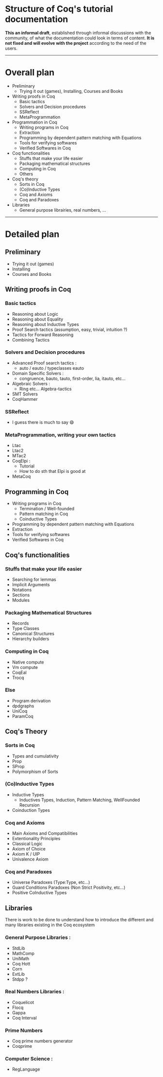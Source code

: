 # Structure of Coq's tutorial documentation

**This an informal draft**, established through informal discussions with the community, of what the documentation could look in terms of content.
**It is not fixed and will evolve with the project** according to the need of the users.

---
# Overall plan

- Preliminary
  - Trying it out (games), Installing, Courses and Books
- Writing proofs in Coq
  - Basic tactics
  - Solvers and Decision procedures
  - SSReflect
  - MetaProgrammation
- Programmation in Coq
  - Writing programs in Coq
  - Extraction
  - Programming by dependent pattern matching with Equations
  - Tools for verifying softwares
  - Verified Softwares in Coq
- Coq functionalities
  - Stuffs that make your life easier
  - Packaging mathematical structures
  - Computing in Coq
  - Others
- Coq's theory
  - Sorts in Coq
  - (Co)Inductive Types
  - Coq and Axioms
  - Coq and Paradoxes
- Libraries
  - General purpose librairies, real numbers, ...


---
# Detailed plan

## Preliminary
- Trying it out (games)
- Installing
- Courses and Books

## Writing proofs in Coq

### Basic tactics
- Reasoning about Logic
- Reasoning about Equality
- Reasoning about Inductive Types
- Proof Search tactics (assumption, easy, trivial, intuition ?)
- Tactics for Forward Reasoning
- Combining Tactics

### Solvers and Decision procedures
- Advanced Proof search tactics :
  - auto / eauto / typeclasses eauto
- Domain Specific Solvers :
  - congruence, bauto, tauto, first-order, lia, itauto, etc...
- Algebraic Solvers :
  - Ring etc... Algebra-tactics
- SMT Solvers
- CoqHammer

### SSReflect
- I guess there is much to say :smile:

### MetaProgrammation, writing your own tactics
- Ltac
- Ltac2
- MTac2
- CoqElpi :
  - Tutorial
  - How to do sth that Elpi is good at
- MetaCoq


## Programming in Coq
- Writing programs in Coq
  - Termination / Well-founded
  - Pattern matching in Coq
  - Coinductive Types
- Programming by dependent pattern matching with Equations
- Extraction
- Tools for verifying softwares
- Verified Softwares in Coq


## Coq's functionalities

### Stuffs that make your life easier
- Searching for lemmas
- Implicit Arguments
- Notations
- Sections
- Modules

### Packaging Mathematical Structures
- Records
- Type Classes
- Canonical Structures
- Hierarchy builders

### Computing in Coq
- Native compute
- Vm compute
- CoqEal
- Trocq

### Else
- Program derivation
- dpdgraphs
- UniCoq
- ParamCoq


## Coq's Theory

### Sorts in Coq
- Types and cumulativity
- Prop
- SProp
- Polymorphism of Sorts

### (Co)Inductive Types
- Inductive Types
  - Inductives Types, Induction, Pattern Matching, WellFounded Recursion
- Coinduction Types

### Coq and Axioms
- Main Axioms and Compatibilities
- Extentionality Principles
- Classical Logic
- Axiom of Choice
- Axiom K / UIP
- Univalence Axiom

### Coq and Paradoxes
- Universe Paradoxes (Type:Type, etc...)
- Guard Conditions Paradoxes (Non Strict Positivity, etc...)
- Positive CoInductive Types



## Libraries

There is work to be done to understand how to introduce the different and many libraries existing in the Coq ecosystem


### General Purpose Libraries :
- StdLib
- MathComp
- UniMath
- Coq Hott
- Corn
- ExtLib
- Stdpp ?

### Real Numbers Libraries :
- Coquelicot
- Flocq
- Gappa
- Coq Interval

### Prime Numbers
- Coq prime numbers generator
- Coqprime

### Computer Science :
- RegLanguage

